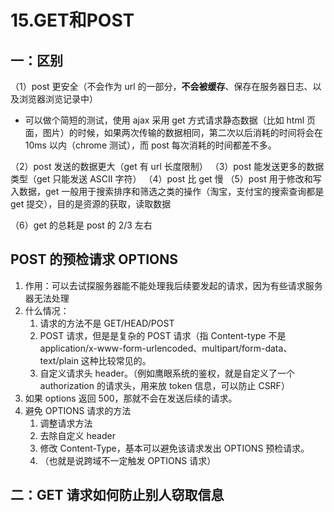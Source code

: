 # 15.GET和POST
## 一：区别

（1）post 更安全（不会作为 url 的一部分，**不会被缓存**、保存在服务器日志、以及浏览器浏览记录中）

- 可以做个简短的测试，使用 ajax 采用 get 方式请求静态数据（比如 html 页面，图片）的时候，如果两次传输的数据相同，第二次以后消耗的时间将会在 10ms 以内（chrome 测试），而 post 每次消耗的时间都差不多。

（2）post 发送的数据更大（get 有 url 长度限制）
（3）post 能发送更多的数据类型（get 只能发送 ASCII 字符）
（4）post 比 get 慢
（5）post 用于修改和写入数据，get 一般用于搜索排序和筛选之类的操作（淘宝，支付宝的搜索查询都是 get 提交），目的是资源的获取，读取数据

（6）get 的总耗是 post 的 2/3 左右

## POST 的预检请求 OPTIONS

1. 作用：可以去试探服务器能不能处理我后续要发起的请求，因为有些请求服务器无法处理
2. 什么情况：
   1. 请求的方法不是 GET/HEAD/POST
   2. POST 请求，但是是复杂的 POST 请求（指 Content-type 不是 application/x-www-form-urlencoded、multipart/form-data、text/plain 这种比较常见的。
   3. 自定义请求头 header。（例如鹰眼系统的鉴权，就是自定义了一个 authorization 的请求头，用来放 token 信息，可以防止 CSRF）
3. 如果 options 返回 500，那就不会在发送后续的请求。
4. 避免 OPTIONS 请求的方法
   1. 调整请求方法
   2. 去除自定义 header
   3. 修改 Content-Type，基本可以避免该请求发出 OPTIONS 预检请求。
   4. （也就是说跨域不一定触发 OPTIONS 请求）

## 二：GET 请求如何防止别人窃取信息
